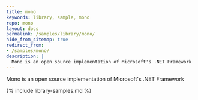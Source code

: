 ```yaml
---
title: mono
keywords: library, sample, mono
repo: mono
layout: docs
permalink: /samples/library/mono/
hide_from_sitemap: true
redirect_from:
- /samples/mono/
description: |
  Mono is an open source implementation of Microsoft's .NET Framework
---
```


Mono is an open source implementation of Microsoft's .NET Framework


{% include library-samples.md %}
